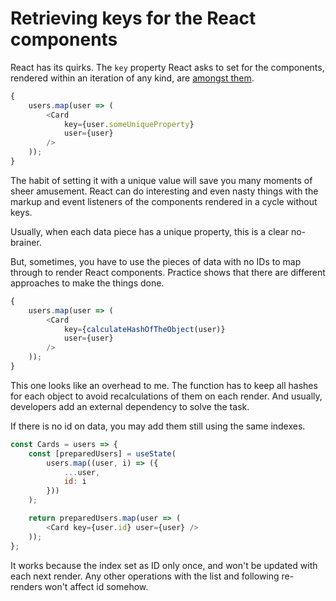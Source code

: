 # Retrieving keys for the React components

React has its quirks. The `key` property React asks to set for the components, rendered within an iteration of any kind, are [amongst them](https://reactjs.org/docs/lists-and-keys.html).

```javascript
{
    users.map(user => (
        <Card
            key={user.someUniqueProperty}
            user={user}
        />
    ));
}
```

The habit of setting it with a unique value will save you many moments of sheer amusement. React can do interesting and even nasty things with the markup and event listeners of the components rendered in a cycle without keys.

Usually, when each data piece has a unique property, this is a clear no-brainer.

But, sometimes, you have to use the pieces of data with no IDs to map through to render React components. Practice shows that there are different approaches to make the things done.

```javascript
{
    users.map(user => (
        <Card
            key={calculateHashOfTheObject(user)}
            user={user}
        />
    ));
}
```

This one looks like an overhead to me. The function has to keep all hashes for each object to avoid recalculations of them on each render. And usually, developers add an external dependency to solve the task.

If there is no id on data, you may add them still using the same indexes.

```javascript
const Cards = users => {
    const [preparedUsers] = useState(
        users.map((user, i) => ({
            ...user,
            id: i
        }))
    );

    return preparedUsers.map(user => (
        <Card key={user.id} user={user} />
    ));
};
```

It works because the index set as ID only once, and won't be updated with each next render. Any other operations with the list and following re-renders won't affect id somehow.
